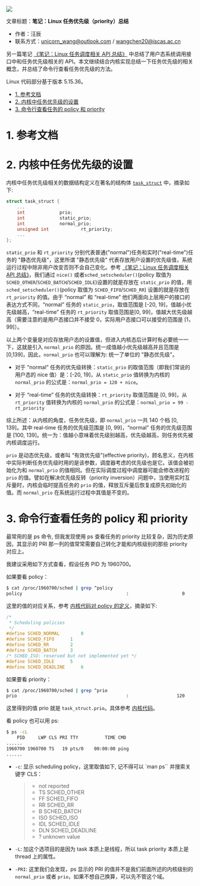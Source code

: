 ![](./diagrams/logo-linux.png)

文章标题：**笔记：Linux 任务优先级（priority）总结**

- 作者：汪辰
- 联系方式：<unicorn_wang@outlook.com> / <wangchen20@iscas.ac.cn>

另一篇笔记 [《笔记：Linux 任务调度相关 API 总结》][1] 中总结了用户态系统调用接口中和任务优先级相关的 API。本文继续结合内核实现总结一下任务优先级的相关概念，并总结了命令行查看任务优先级的方法。

Linux 代码部分基于版本 5.15.36。

<!-- TOC -->

- [1. 参考文档](#1-参考文档)
- [2. 内核中任务优先级的设置](#2-内核中任务优先级的设置)
- [3. 命令行查看任务的 policy 和 priority](#3-命令行查看任务的-policy-和-priority)

<!-- /TOC -->

# 1. 参考文档 


# 2. 内核中任务优先级的设置

内核中任务优先级相关的数据结构定义在著名的结构体 [`task_struct`][2] 中，摘录如下:

```cpp
struct task_struct {
	...
	int				prio;
	int				static_prio;
	int				normal_prio;
	unsigned int			rt_priority;
	...
};
```

`static_prio` 和 `rt_priority` 分别代表普通("normal")任务和实时("real-time")任务的 "静态优先级"，这里所谓 "静态优先级" 代表存放用户设置的优先级值，系统运行过程中除非用户改变否则不会自己变化。参考 [《笔记：Linux 任务调度相关 API 总结》][1]，我们通过 `nice()` 或者`sched_setscheduler()`(policy 取值为 `SCHED_OTHER`/`SCHED_BATCH`/`SCHED_IDLE`)设置的就是存放在 `static_prio` 的值，用 `sched_setscheduler()`(policy 取值为 `SCHED_FIFO`/`SCHED_RR`) 设置的就是存放在 `rt_priority` 的值。由于 “normal” 和 “real-time” 他们两面向上层用户的接口的表达方式不同，“normal” 任务的 `static_prio`，取值范围是 [-20, 19]，值越小优先级越高，“real-time” 任务的 `rt_priority` 取值范围是[0, 99]，值越大优先级越高（需要注意的是用户态接口并不接受 0，实际用户态接口可以接受的范围是 [1，99]）。

以上两个变量是对应存放用户态的设置值，但进入内核态后计算时有必要统一一下，这就是引入 `normal_prio` 的原因。统一成值越小优先级越高并且范围是 [0,139]，因此，`normal_prio` 也可以理解为: 统一了单位的 "静态优先级"。

- 对于 “normal” 任务的优先级转换：`static_prio` 的取值范围（即我们常说的用户态的 nice 值）是：[-20, 19]，从 `static_prio` 值转换为内核的 `normal_prio` 的公式是：`normal_prio = 120 + nice`。

- 对于 “real-time” 任务的优先级转换：`rt_priority` 取值范围是 [0, 99]，从`rt_priority` 值转换为内核的 `normal_prio` 的公式是：`normal_prio = 99 - rt_priority`

综上所述：从内核的角度，任务优先级，即 `normal_prio` 一共 140 个档 [0, 139]。其中 real-time 任务的优先级范围是 [0, 99]，“normal” 任务的优先级范围是 [100, 139]。统一为：值越小意味着优先级别越高，优先级越高，则任务优先被内核调度运行。

`prio` 是动态优先级，或者叫 “有效优先级”(effective priority)，顾名思义，在内核中实际判断任务优先级时用的是该参数，调度器考虑的优先级也是它。该值会被初始化为和 `normal_prio` 的值相同。但在实际调度过程中调度器可能会修改进程的 `prio` 的值。譬如在解决优先级反转（priority inversion）问题中，当使用实时互斥量时，内核会临时提高任务的 `prio` 的值，释放互斥量后恢复成原先初始化的值。而 `normal_prio` 在系统运行过程中其值是不变的。


# 3. 命令行查看任务的 policy 和 priority

最常用的是 ps 命令, 但我发现使用 ps 查看任务的 priority 比较复杂，因为历史原因，其显示的 PRI 那一列的值常常需要自己转化才能和内核级别的那些 priority 对应上。

我建议采用如下方式查看，假设任务 PID 为 1960700。

如果要看 policy：

```bash
$ cat /proc/1960700/sched | grep ^policy
policy                                       :                    0
```

这里的值的对应关系，参考 [内核代码对 policy 的定义][3]，摘录如下:

```c
/*
 * Scheduling policies
 */
#define SCHED_NORMAL		0
#define SCHED_FIFO		1
#define SCHED_RR		2
#define SCHED_BATCH		3
/* SCHED_ISO: reserved but not implemented yet */
#define SCHED_IDLE		5
#define SCHED_DEADLINE		6
```

如果要看 priority：
```bash
$ cat /proc/1960700/sched | grep ^prio
prio                                         :                  120
```

这里得到的值 prio 就是 `task_struct.prio`。具体参考 [内核代码][4]。

看 policy 也可以用 ps:

```bash
$ ps -cL
    PID     LWP CLS PRI TTY          TIME CMD
......
1960700 1960700 TS   19 pts/0    00:00:00 ping
......
```

- `-c`: 显示 scheduling policy，这里取值如下, 记不得可以 `man ps`` 并搜索关键字 CLS：

  >  - not reported
  >  - TS  SCHED_OTHER
  >  - FF  SCHED_FIFO
  >  - RR  SCHED_RR
  >  - B   SCHED_BATCH
  >  - ISO SCHED_ISO
  >  - IDL SCHED_IDLE
  >  - DLN SCHED_DEADLINE
  >  - ?   unknown value

- `-L`: 加这个选项目的是因为 task 本质上是线程，所以 task priority 本质上是 thread 上的属性。

- `-PRI`: 这里我们会发现，ps 显示的 PRI 的值并不是我们前面所述的内核级别的 `normal_prio` 或者 `prio`，如果不想自己换算，可以先不管这个域。


[1]:./20230802-linux-sched-api.md
[2]:https://elixir.bootlin.com/linux/v5.15.36/source/include/linux/sched.h#L773
[3]:https://elixir.bootlin.com/linux/v5.15.36/source/include/uapi/linux/sched.h#L111
[4]:https://elixir.bootlin.com/linux/v5.15.36/source/kernel/sched/debug.c#L1030